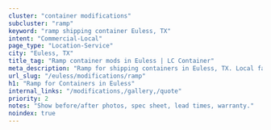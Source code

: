 ```yaml
---
cluster: "container modifications"
subcluster: "ramp"
keyword: "ramp shipping container Euless, TX"
intent: "Commercial-Local"
page_type: "Location-Service"
city: "Euless, TX"
title_tag: "Ramp container mods in Euless | LC Container"
meta_description: "Ramp for shipping containers in Euless, TX. Local fabrication & pro install. LC Container — Since 2003. Get a quote."
url_slug: "/euless/modifications/ramp"
h1: "Ramp for Containers in Euless"
internal_links: "/modifications,/gallery,/quote"
priority: 2
notes: "Show before/after photos, spec sheet, lead times, warranty."
noindex: true
---
```


<!-- TODO: Add unique city/inventory copy, images, and internal links here. -->
